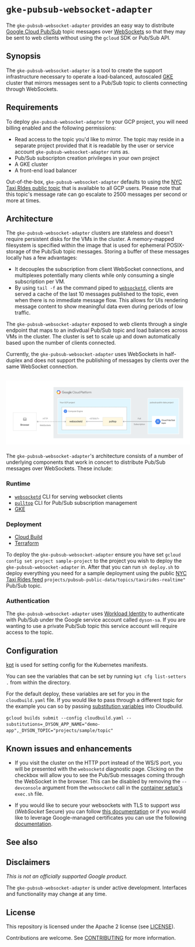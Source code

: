 
# `gke-pubsub-websocket-adapter`

The `gke-pubsub-websocket-adapter` provides an easy way to distribute [Google Cloud Pub/Sub](https://cloud.google.com/pubsub) topic messages over
[WebSockets](https://en.wikipedia.org/wiki/WebSocket) so that they may be sent to web clients without using the `gcloud` SDK or Pub/Sub API.

## Synopsis

The `gke-pubsub-websocket-adapter` is a tool to create the support infrastructure necessary to operate a
load-balanced, autoscaled [GKE](https://cloud.google.com/kubernetes-engine) cluster that mirrors
messages sent to a Pub/Sub topic to clients connecting through WebSockets.

## Requirements

To deploy `gke-pubsub-websocket-adapter` to your GCP project, you will need billing enabled
and the following permissions:

* Read access to the topic you'd like to mirror. The topic may reside
  in a separate project provided that it is readable by the user or service account
  `gke-pubsub-websocket-adapter` runs as.
* Pub/Sub subscripton creation privileges in your own project
* A GKE cluster
* A front-end load balancer 

Out-of-the-box, `gke-pubsub-websocket-adapter` defaults to using the [NYC Taxi RIdes public
topic](https://github.com/googlecodelabs/cloud-dataflow-nyc-taxi-tycoon) that is available to all GCP users. Please note that this
topic's message rate can go escalate to 2500 messages per second or
more at times.

## Architecture
The `gke-pubsub-websocket-adapter` clusters are stateless and doesn't require persistent disks for
the VMs in the cluster. A memory-mapped filesystem is specified within
the image that is used for ephemeral POSIX-storage of the Pub/Sub
topic messages. Storing a buffer of these messages locally has a few
advantages:

* It decouples the subscription from client WebSocket connections, and
  multiplexes potentially many clients while only consuming a single
  subscription per VM.
* By using `tail -f` as the command piped to [`websocketd`](http://websocketd.com/), clients are
  served a cache of the last 10 messages published to the topic,
  even when there is no immediate message flow. This allows for UIs
  rendering message content to show meaningful data even during periods
  of low traffic.

The `gke-pubsub-websocket-adapter` exposed to web clients through a single endpoint that maps to
an indivdual Pub/Sub topic and load balances across VMs in the cluster. The cluster is set to scale up and down
automatically based upon the number of clients connected.

Currently, the `gke-pubsub-websocket-adapter` uses WebSockets in half-duplex and does not support
the publishing of messages by clients over the same WebSocket connection.


## ![Architecture](architecture.svg "Architecture")

The `gke-pubsub-websocket-adapter`'s architecture consists of a number of underlying
components that work in concert to distribute Pub/Sub messages over
WebSockets. These include:

### Runtime

* [`websocketd`](http://websocketd.com/) CLI for serving websocket clients
* [`pulltop`](./pulltop/pulltop.js) CLI for Pub/Sub subscription management
* [GKE](https://cloud.google.com/kubernetes-engine)

### Deployment

* [Cloud Build](https://github.com/GoogleCloudPlatform/gke-pubsub-websocket-adapter/blob/main/cloudbuild.yaml)
* [Terraform](https://github.com/GoogleCloudPlatform/gke-pubsub-websocket-adapter/blob/main/setup/main.tf)

To deploy the `gke-pubsub-websocket-adapter` ensure you have set
`gcloud config set project sample-project` to the project you wish to
deploy the `gke-pubsub-websocket-adapter` in. After that you can run `sh deploy.sh` to deploy everything you need for a sample deployment using the public [NYC Taxi Rides feed](https://github.com/GoogleCloudPlatform/nyc-taxirides-stream-feeder) `projects/pubsub-public-data/topics/taxirides-realtime"` Pub/Sub topic. 

### Authentication

The `gke-pubsub-websocket-adapter` uses [Workload Identity](https://cloud.google.com/kubernetes-engine/docs/how-to/workload-identity) to authenticate with Pub/Sub under the Google service account called `dyson-sa`. If you are wanting to use a private Pub/Sub topic this service account will require access to the topic. 


## Configuration

[kpt](https://googlecontainertools.github.io/kpt/)  is used for setting config for the Kubernetes manifests.

You can see the variables that can be set by running `kpt cfg list-setters .` from within the directory.

For the default deploy, these variables are set for you in the `cloudbuild.yaml` file. If you would like to pass through a different topic for the example you can so by passing [substitution variables](https://cloud.google.com/cloud-build/docs/configuring-builds/substitute-variable-values) into Cloudbuild. 

 `gcloud builds submit --config cloudbuild.yaml --substitutions=_DYSON_APP_NAME="demo-app",_DYSON_TOPIC="projects/sample/topic"`


## Known issues and enhancements

* If you visit the cluster on the HTTP port instead of the WS/S port,
  you will be presented with the `websocketd` diagnostic
  page. Clicking on the checkbox will allow you to see the Pub/Sub
  messages coming through the WebSocket in the browser. This can be disabled by removing the `--devconsole` argument from the `websocketd` call in the [container setup's](https://github.com/GoogleCloudPlatform/gke-pubsub-websocket-adapter/blob/main/container/exec.sh) `exec.sh` file.
  
* If you would like to secure your websockets with TLS to support _wss_ (_WebSocket_ Secure) you can follow [this documentation](https://cloud.google.com/kubernetes-engine/docs/how-to/managed-certs) or if you would like to leverage Google-managed certificates you can use the following [documentation](https://cloud.google.com/kubernetes-engine/docs/how-to/managed-certs).

## See also

## Disclaimers

_This is not an officially supported Google product._

The `gke-pubsub-websocket-adapter` is under active development. Interfaces and functionality may change at any time.

## License

This repository  is licensed under the Apache 2 license (see [LICENSE](LICENSE.txt)).

Contributions are welcome. See [CONTRIBUTING](CONTRIBUTING.md) for more information.
